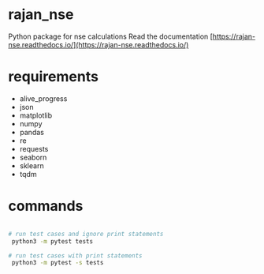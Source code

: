 # rajan_nse
Python package for nse calculations
Read the documentation [https://rajan-nse.readthedocs.io/](https://rajan-nse.readthedocs.io/)

# requirements
- alive_progress
- json
- matplotlib
- numpy
- pandas
- re
- requests
- seaborn
- sklearn
- tqdm

# commands

```bash

# run test cases and ignore print statements
 python3 -m pytest tests

# run test cases with print statements
 python3 -m pytest -s tests
```
